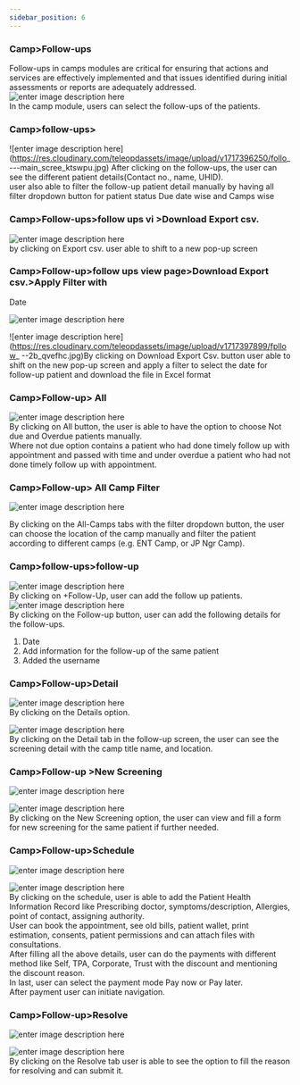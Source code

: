 ```yaml
---
sidebar_position: 6
---
```




### Camp>Follow-ups

Follow-ups in camps modules are critical for ensuring that actions and
services are effectively implemented and that issues identified during initial
assessments or reports are adequately addressed.  
![enter image description
here](https://res.cloudinary.com/teleopdassets/image/upload/v1717152439/followsup_untv4z.jpg)  
In the camp module, users can select the follow-ups of the patients.

### Camp>follow-ups>

![enter image description
here](https://res.cloudinary.com/teleopdassets/image/upload/v1717396250/follo_
---main_scree_ktswpu.jpg) After clicking on the follow-ups, the user can see
the different patient details(Contact no., name, UHID).  
user also able to filter the follow-up patient detail manually by having all
filter dropdown button for patient status Due date wise and Camps wise

### Camp>Follow-ups>follow ups vi >Download Export csv.

![enter image description
here](https://res.cloudinary.com/teleopdassets/image/upload/v1717397937/follo-02_yhlqvw.jpg)  
by clicking on Export csv. user able to shift to a new pop-up screen

### Camp>Follow-up>follow ups view page>Download Export csv.>Apply Filter with

Date

![enter image description
here](https://res.cloudinary.com/teleopdassets/image/upload/v1717397915/follow-2_cgzgoc.jpg)

![enter image description
here](https://res.cloudinary.com/teleopdassets/image/upload/v1717397899/fpllow_
--2b_qvefhc.jpg)By clicking on Download Export Csv. button user able to shift
on the new pop-up screen and apply a filter to select the date for follow-up
patient and download the file in Excel format

### Camp>Follow-up> All

![enter image description
here](https://res.cloudinary.com/teleopdassets/image/upload/v1717399715/follow-3_wjqr4r.jpg)  
By clicking on All button, the user is able to have the option to choose Not
due and Overdue patients manually.  
Where not due option contains a patient who had done timely follow up with
appointment and passed with time and under overdue a patient who had not done
timely follow up with appointment.

### Camp>Follow-up> All Camp Filter

![enter image description
here](https://res.cloudinary.com/teleopdassets/image/upload/v1717400899/allcamps_sfoskx.jpg)

By clicking on the All-Camps tabs with the filter dropdown button, the user
can choose the location of the camp manually and filter the patient according
to different camps (e.g. ENT Camp, or JP Ngr Camp).

### Camp>follow-ups>follow-up

![enter image description
here](https://res.cloudinary.com/teleopdassets/image/upload/v1717407426/addfollo-01_a0jvq2.jpg)  
By clicking on +Follow-Up, user can add the follow up patients.  
![enter image description
here](https://res.cloudinary.com/teleopdassets/image/upload/v1717407104/addfolup_jjhje9.jpg)  
By clicking on the Follow-up button, user can add the following details for
the follow-ups.

1. Date
2. Add information for the follow-up of the same patient
3. Added the username

### Camp>Follow-up>Detail

![enter image description
here](https://res.cloudinary.com/teleopdassets/image/upload/v1717408044/follodetai-01_tt9o56.jpg)  
By clicking on the Details option.

![enter image description
here](https://res.cloudinary.com/teleopdassets/image/upload/v1717407891/followdetail_mzczq4.jpg)  
By clicking on the Detail tab in the follow-up screen, the user can see the
screening detail with the camp title name, and location.

### Camp>Follow-up >New Screening

![enter image description
here](https://res.cloudinary.com/teleopdassets/image/upload/v1717408499/follownewscer_tw2hyj.jpg)

![enter image description
here](https://res.cloudinary.com/teleopdassets/image/upload/v1717408583/newscreeni_d1o61a.jpg)  
By clicking on the New Screening option, the user can view and fill a form for
new screening for the same patient if further needed.

### Camp>Follow-up>Schedule

![enter image description
here](https://res.cloudinary.com/teleopdassets/image/upload/v1717409445/follw_scheduling_wk8aki.jpg)

![enter image description
here](https://res.cloudinary.com/teleopdassets/image/upload/v1717408567/folloesceduling_eseifa.jpg)  
By clicking on the schedule, user is able to add the Patient Health
Information Record like Prescribing doctor, symptoms/description, Allergies,
point of contact, assigning authority.  
User can book the appointment, see old bills, patient wallet, print
estimation, consents, patient permissions and can attach files with
consultations.  
After filling all the above details, user can do the payments with different
method like Self, TPA, Corporate, Trust with the discount and mentioning the
discount reason.  
In last, user can select the payment mode Pay now or Pay later.  
After payment user can initiate navigation.

### Camp>Follow-up>Resolve

![enter image description
here](https://res.cloudinary.com/teleopdassets/image/upload/v1717409829/resolv_px149y.jpg)

![enter image description
here](https://res.cloudinary.com/teleopdassets/image/upload/v1717409852/resonalbel_o76o9b.jpg)  
By clicking on the Resolve tab user is able to see the option to fill the
reason for resolving and can submit it.
